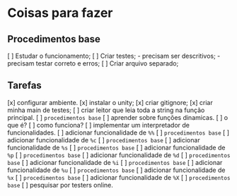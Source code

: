 # Coisas para fazer

## Procedimentos base
[ ] Estudar o funcionamento;
[ ] Criar testes;
    - precisam ser descritivos;
    - precisam testar correto e erros;
[ ] Criar arquivo separado;

## Tarefas

[x] configurar ambiente.
  [x] instalar o unity;
  [x] criar gitignore;
  [x] criar minha main de testes;
[ ] criar leitor que leia toda a string na função principal.
    [ ] `procedimentos base`
[ ] aprender sobre funções dinamicas.
    [ ] o que é?
    [ ] como funciona?
[ ] implementar um interpretador de funcionalidades.
[ ] adicionar funcionalidade de `%%`
    [ ] `procedimentos base`
[ ] adicionar funcionalidade de `%c`
    [ ] `procedimentos base`
[ ] adicionar funcionalidade de `%s`
    [ ] `procedimentos base`
[ ] adicionar funcionalidade de `%p`
    [ ] `procedimentos base`
[ ] adicionar funcionalidade de `%d`
    [ ] `procedimentos base`
[ ] adicionar funcionalidade de `%i`
    [ ] `procedimentos base`
[ ] adicionar funcionalidade de `%u`
    [ ] `procedimentos base`
[ ] adicionar funcionalidade de `%x`
    [ ] `procedimentos base`
[ ] adicionar funcionalidade de `%X`
    [ ] `procedimentos base`
[ ] pesquisar por testers online.
 